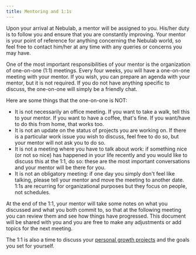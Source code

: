```yaml
---
title: Mentoring and 1:1s
---
```

Upon your arrival at Nebulab, a mentor will be assigned to you. His/her duty is to follow you and
ensure that you are constantly improving. Your mentor is your point of reference for anything
concerning the Nebulab world, so feel free to contact him/her at any time with any queries or
concerns you may have.

One of the most important responsibilities of your mentor is the organization of one-on-one (1:1)
meetings. Every four weeks, you will have a one-on-one meeting with your mentor. If you wish, you
can prepare an agenda with your mentor, but it is not required. If you do not have anything specific
to discuss, the one-on-one will simply be a friendly chat.

Here are some things that the one-on-one is NOT:

- It is not necessarily an office meeting.  If you want to take a walk, tell this to your mentor. 
  If you want to have a coffee, that's fine. If you want/have to do this from home, that works too.
- It is not an update on the status of projects you are working on. If there is a particular work
  issue you wish to discuss, feel free to do so, but your mentor will not ask you to do so.
- It is not a meeting where you have to talk about work: if something nice (or not so nice) has
  happened in your life recently and you would like to discuss this at the 1:1, do so: these are the
  most important conversations and your mentor will be there for you. 
- It is not an obligatory meeting: if one day you simply don't feel like talking, please tell your 
  mentor and move the meeting to another date. 1:1s are recurring for organizational purposes but
  they focus on people, not schedules.

At the end of the 1:1, your mentor will take some notes on what you discussed and what you both
commit to, so that at the following meeting you can review them and see how things have progressed.
This document will be shared with you and you are free to make any adjustments or add topics for the
next meeting.

The 1:1 is also a time to discuss your [personal growth projects](personal-growth/fridays)
and the goals you set for yourself.
